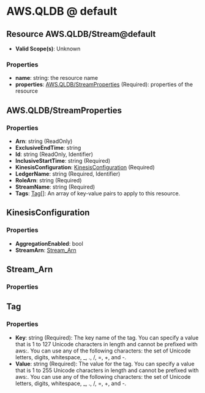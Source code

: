 # AWS.QLDB @ default

## Resource AWS.QLDB/Stream@default
* **Valid Scope(s)**: Unknown
### Properties
* **name**: string: the resource name
* **properties**: [AWS.QLDB/StreamProperties](#awsqldbstreamproperties) (Required): properties of the resource

## AWS.QLDB/StreamProperties
### Properties
* **Arn**: string (ReadOnly)
* **ExclusiveEndTime**: string
* **Id**: string (ReadOnly, Identifier)
* **InclusiveStartTime**: string (Required)
* **KinesisConfiguration**: [KinesisConfiguration](#kinesisconfiguration) (Required)
* **LedgerName**: string (Required, Identifier)
* **RoleArn**: string (Required)
* **StreamName**: string (Required)
* **Tags**: [Tag](#tag)[]: An array of key-value pairs to apply to this resource.

## KinesisConfiguration
### Properties
* **AggregationEnabled**: bool
* **StreamArn**: [Stream_Arn](#streamarn)

## Stream_Arn
### Properties

## Tag
### Properties
* **Key**: string (Required): The key name of the tag. You can specify a value that is 1 to 127 Unicode characters in length and cannot be prefixed with aws:. You can use any of the following characters: the set of Unicode letters, digits, whitespace, _, ., /, =, +, and -. 
* **Value**: string (Required): The value for the tag. You can specify a value that is 1 to 255 Unicode characters in length and cannot be prefixed with aws:. You can use any of the following characters: the set of Unicode letters, digits, whitespace, _, ., /, =, +, and -. 

